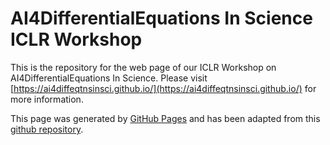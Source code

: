 # AI4DifferentialEquations In Science ICLR Workshop

This is the repository for the web page of our ICLR Workshop on
AI4DifferentialEquations In Science. Please visit
[https://ai4diffeqtnsinsci.github.io/](https://ai4diffeqtnsinsci.github.io/)
for more information.

This page was generated by [GitHub Pages](https://pages.github.com/) and has been adapted from this [github repository](https://github.com/gt-rl/gt-rl.github.io).
